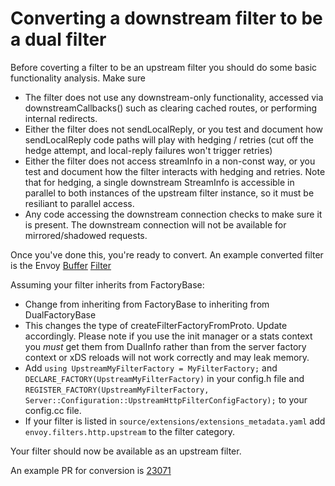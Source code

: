 # Converting a downstream filter to be a dual filter

Before coverting a filter to be an upstream filter you should do some basic
functionality analysis. Make sure

  * The filter does not use any downstream-only functionality, accessed via
    downstreamCallbacks() such as clearing cached routes, or performing internal redirects.
  * Either the filter does not sendLocalReply, or you test and document how
    sendLocalReply code paths will play with hedging / retries (cut off the
    hedge attempt, and local-reply failures won't trigger retries)
  * Either the filter does not access streamInfo in a non-const way, or you test
    and document how the filter interacts with hedging and retries. Note that
    for hedging, a single downstream StreamInfo is accessible in parallel to
    both instances of the upstream filter instance, so it must be resiliant to
    parallel access.
  * Any code accessing the downstream connection checks to make sure it is
    present. The downstream connection will not be available for mirrored/shadowed requests.

Once you've done this, you're ready to convert. An example converted filter is the Envoy
[Buffer](https://github.com/envoyproxy/envoy/blob/main/source/extensions/filters/http/buffer/config.cc)
[Filter](https://github.com/envoyproxy/envoy/blob/main/source/extensions/filters/http/buffer/config.h)

Assuming your filter inherits from FactoryBase:

  * Change from inheriting from FactoryBase to inheriting from DualFactoryBase
  * This changes the type of createFilterFactoryFromProto.  Update accordingly.
    Please note if you use the init manager or a stats context you *must* get
    them from DualInfo rather than from the server factory context or xDS
    reloads will not work correctly and may leak memory.
  * Add ``using UpstreamMyFilterFactory = MyFilterFactory;`` and
    ``DECLARE_FACTORY(UpstreamMyFilterFactory)`` in your config.h file and
    ``REGISTER_FACTORY(UpstreamMyFilterFactory, Server::Configuration::UpstreamHttpFilterConfigFactory);`` to
    your config.cc file.
  * If your filter is listed in ``source/extensions/extensions_metadata.yaml``
    add ``envoy.filters.http.upstream`` to the filter category.

Your filter should now be available as an upstream filter.

An example PR for conversion is [23071](https://github.com/envoyproxy/envoy/pull/23071)
